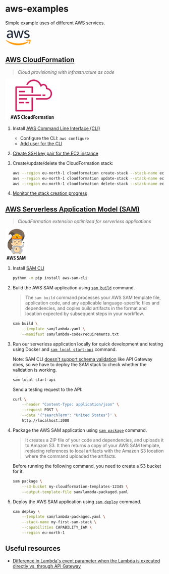 # aws-examples

Simple example uses of different AWS services.

<img src="https://raw.githubusercontent.com/cncf/landscape/81c02a5f231a5c0a4acfc5753d943c37040bb766/hosted_logos/amazon-web-services.svg" height="50">


## [AWS CloudFormation](https://aws.amazon.com/cloudformation/)

> _Cloud provisioning with infrastructure as code_

<img src="https://raw.githubusercontent.com/cncf/landscape/81c02a5f231a5c0a4acfc5753d943c37040bb766/hosted_logos/aws-cloudformation.svg" height="130">

1. Install [AWS Command Line Interface (CLI)](https://aws.amazon.com/cli/)

    * Configure the CLI: `aws configure`
    * [Add user for the CLI](https://console.aws.amazon.com/iam)

2. [Create SSH key pair for the EC2 instance](https://console.aws.amazon.com/ec2/home#KeyPairs)

3. Create/update/delete the CloudFormation stack:
   ```bash
   aws --region eu-north-1 cloudformation create-stack --stack-name ec2-only --template-body file://cloudformation/ec2.yaml
   aws --region eu-north-1 cloudformation update-stack --stack-name ec2-only --template-body file://cloudformation/ec2.yaml
   aws --region eu-north-1 cloudformation delete-stack --stack-name ec2-only
   ```
   
4. [Monitor the stack creation progress](https://console.aws.amazon.com/cloudformation)


## [AWS Serverless Application Model (SAM)](https://aws.amazon.com/serverless/sam/)

> _CloudFormation extension optimized for serverless applications_

<img src="https://raw.githubusercontent.com/cncf/landscape/81c02a5f231a5c0a4acfc5753d943c37040bb766/hosted_logos/aws-sam.svg" height="100">

1. Install [SAM CLI](https://docs.aws.amazon.com/serverless-application-model/latest/developerguide/serverless-sam-cli-install.html)
   
   ```bash
   python -m pip install aws-sam-cli
   ```
   
2. Build the AWS SAM application using [`sam build`](https://docs.aws.amazon.com/serverless-application-model/latest/developerguide/sam-cli-command-reference-sam-build.html) command.
   
   > The `sam build` command processes your AWS SAM template file, application code, and any applicable language-specific files
   > and dependencies, and copies build artifacts in the format and location expected by subsequent steps in your workflow. 
   
   ```bash
   sam build \
       --template sam/lambda.yaml \
       --manifest sam/lambda-code/requirements.txt
   ```

3. Run our serverless application locally for quick development and testing using Docker and [`sam local start-api`](https://docs.aws.amazon.com/serverless-application-model/latest/developerguide/sam-cli-command-reference-sam-local-start-api.html) command.

   Note: SAM CLI [doesn't support schema validation](https://github.com/aws/aws-sam-cli/issues/364) like API Gateway does,
   so we have to deploy the SAM stack to check whether the validation is working.

   ```bash
   sam local start-api
   ```
   
   Send a testing request to the API:

   ```bash
   curl \
       --header "Content-Type: application/json" \
       --request POST \
       --data '{"searchTerm": "United States"}' \
       http://localhost:3000
   ```

4. Package the AWS SAM application using [`sam package`](https://docs.aws.amazon.com/serverless-application-model/latest/developerguide/sam-cli-command-reference-sam-package.html) command.
   
   > It creates a ZIP file of your code and dependencies, and uploads it to Amazon S3.
   > It then returns a copy of your AWS SAM template, replacing references to local artifacts with the Amazon S3 location where the command uploaded the artifacts.
   
   Before running the following command, you need to create a S3 bucket for it.
   
   ```bash
   sam package \
       --s3-bucket my-cloudformation-templates-12345 \
       --output-template-file sam/lambda-packaged.yaml
   ```

5. Deploy the AWS SAM application using [`sam deploy`](https://docs.aws.amazon.com/serverless-application-model/latest/developerguide/sam-cli-command-reference-sam-deploy.html) command.
   
   ```bash
   sam deploy \
       --template sam/lambda-packaged.yaml \
       --stack-name my-first-sam-stack \
       --capabilities CAPABILITY_IAM \
       --region eu-north-1
   ```


## Useful resources

* [Difference in Lambda's event parameter when the Lambda is executed directly vs. through API Gateway](https://stackoverflow.com/a/48391462/5524090)

